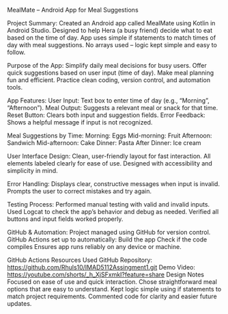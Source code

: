 MealMate – Android App for Meal Suggestions 

Project Summary: 
Created an Android app called MealMate using Kotlin in Android Studio. 
Designed to help Hera (a busy friend) decide what to eat based on the time of day. 
App uses simple if statements to match times of day with meal suggestions. 
No arrays used – logic kept simple and easy to follow. 

Purpose of the App: 
Simplify daily meal decisions for busy users. 
Offer quick suggestions based on user input (time of day). 
Make meal planning fun and efficient. 
Practice clean coding, version control, and automation tools. 

App Features: 
User Input: Text box to enter time of day (e.g., “Morning”, “Afternoon”). 
Meal Output: Suggests a relevant meal or snack for that time. 
Reset Button: Clears both input and suggestion fields. 
Error Feedback: Shows a helpful message if input is not recognized. 


Meal Suggestions by Time:
Morning: Eggs 
Mid-morning: Fruit 
Afternoon: Sandwich 
Mid-afternoon: Cake 
Dinner: Pasta 
After Dinner: Ice cream 

User Interface Design: 
Clean, user-friendly layout for fast interaction. 
All elements labeled clearly for ease of use. 
Designed with accessibility and simplicity in mind. 

Error Handling:
Displays clear, constructive messages when input is invalid. 
Prompts the user to correct mistakes and try again. 
 
Testing Process: 
Performed manual testing with valid and invalid inputs. 
Used Logcat to check the app’s behavior and debug as needed. 
Verified all buttons and input fields worked properly. 

GitHub & Automation: 
Project managed using GitHub for version control. 
GitHub Actions set up to automatically: 
Build the app 
Check if the code compiles 
Ensures app runs reliably on any device or machine.

GitHub Actions Resources Used 
 GitHub Repository: https://github.com/Rhuls10/IMAD5112Assingment1.git 
Demo Video: https://youtube.com/shorts/_h_XjSFxmkI?feature=share 
Design Notes 
Focused on ease of use and quick interaction. 
Chose straightforward meal options that are easy to understand. 
Kept logic simple using if statements to match project requirements. 
Commented code for clarity and easier future updates. 

 

 
